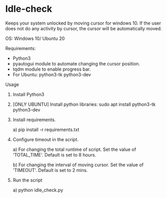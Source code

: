 # Idle-check

Keeps your system unlocked by moving cursor for windows 10.
If the user does not do any activity by cursor, the cursor will be automatically moved.

OS: Windows 10/ Ubuntu 20

Requirements:
* Python3
* pyautogui module to automate changing the cursor position.
* tqdm module to enable progress bar.
* For Ubuntu: python3-tk python3-dev

Usage
1. Install Python3
2. [ONLY UBUNTU] Install python libraries: sudo apt install python3-tk python3-dev
3. Install requirements.

   a) pip install -r requirements.txt
4. Configure timeout in the script.

   a) For changing the total runtime of script. Set the value of 'TOTAL_TIME'. Default is set to 8 hours.

   b) For changing the interval of moving cursor. Set the value of 'TIMEOUT'. Default is set to 2 mins.
5. Run the script

   a) python idle_check.py
